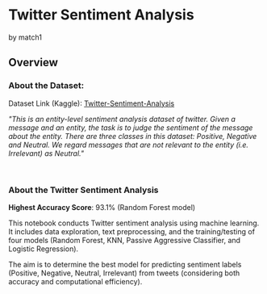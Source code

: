 # Twitter Sentiment Analysis
by match1

## Overview

### About the Dataset:
Dataset Link (Kaggle): [Twitter-Sentiment-Analysis](https://www.kaggle.com/datasets/jp797498e/twitter-entity-sentiment-analysis/data)

<i>"This is an entity-level sentiment analysis dataset of twitter. Given a message and an entity, the task is to judge the sentiment of the message about the entity. There are three classes in this dataset: Positive, Negative and Neutral. We regard messages that are not relevant to the entity (i.e. Irrelevant) as Neutral."</i>

<br>

### About the Twitter Sentiment Analysis
<b>Highest Accuracy Score</b>: 93.1% (Random Forest model)

This notebook conducts Twitter sentiment analysis using machine learning. It includes data exploration, text preprocessing, and the training/testing of four models (Random Forest, KNN, Passive Aggressive Classifier, and Logistic Regression).

The aim is to determine the best model for predicting sentiment labels (Positive, Negative, Neutral, Irrelevant) from tweets (considering both accuracy and computational efficiency).
